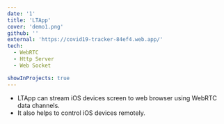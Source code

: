 ```yaml
---
date: '1'
title: 'LTApp'
cover: 'demo1.png'
github: ''
external: 'https://covid19-tracker-84ef4.web.app/'
tech:
  - WebRTC
  - Http Server
  - Web Socket

showInProjects: true
---
```


- LTApp can stream iOS devices screen to web browser using WebRTC data channels.
- It also helps to control iOS devices remotely.
